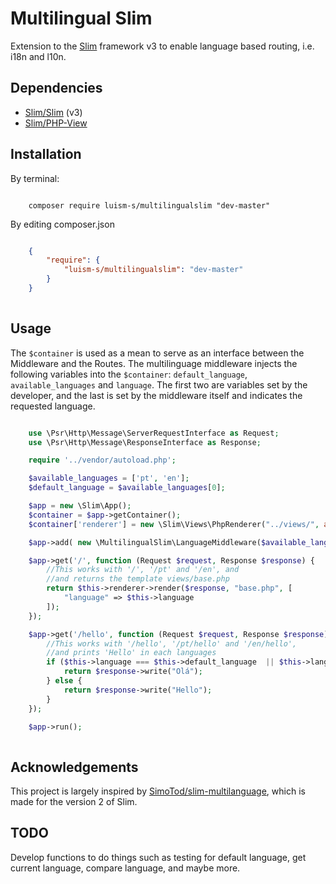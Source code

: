 # Multilingual Slim

Extension to the [Slim](http://www.slimframework.com/) framework v3 to enable language based routing, i.e. i18n and l10n.

## Dependencies

* [Slim/Slim](https://github.com/slimphp/Slim) (v3)
* [Slim/PHP-View](https://github.com/slimphp/PHP-View)

## Installation

By terminal:

```shell

    composer require luism-s/multilingualslim "dev-master"

```

By editing composer.json

```json

    {
        "require": {
            "luism-s/multilingualslim": "dev-master"
        }
    }
    
```

## Usage

The `$container` is used as a mean to serve as an interface between the Middleware and the Routes. 
The multilinguage middleware injects the following variables into the `$container`: `default_language`, `available_languages` and `language`. 
The first two are variables set by the developer, and the last is set by the middleware itself and indicates the requested language. 

```php

    use \Psr\Http\Message\ServerRequestInterface as Request;
    use \Psr\Http\Message\ResponseInterface as Response;

    require '../vendor/autoload.php';

    $available_languages = ['pt', 'en'];
    $default_language = $available_languages[0];

    $app = new \Slim\App();
    $container = $app->getContainer();
    $container['renderer'] = new \Slim\Views\PhpRenderer("../views/", array("language" => $default_language));

    $app->add( new \MultilingualSlim\LanguageMiddleware($available_languages, $default_language, $container) );

    $app->get('/', function (Request $request, Response $response) {
        //This works with '/', '/pt' and '/en', and 
        //and returns the template views/base.php
        return $this->renderer->render($response, "base.php", [
            "language" => $this->language
        ]);
    });

    $app->get('/hello', function (Request $request, Response $response) {
        //This works with '/hello', '/pt/hello' and '/en/hello',
        //and prints 'Hello' in each languages
        if ($this->language === $this->default_language  || $this->language === 'pt') {
            return $response->write("Olá");
        } else {
            return $response->write("Hello");
        }
    });

    $app->run();
    
```


## Acknowledgements 

This project is largely inspired by [SimoTod/slim-multilanguage](https://github.com/SimoTod/slim-multilanguage), which is made for the version 2 of Slim.

## TODO

Develop functions to do things such as testing for default language, get current language, compare language, and maybe more.